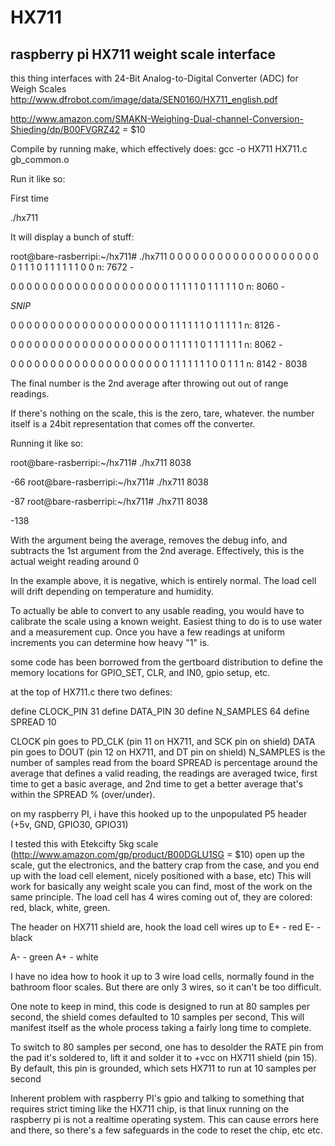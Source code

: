 HX711
=====

raspberry pi HX711 weight scale interface
-----------------------------------------

this thing interfaces with 24-Bit Analog-to-Digital Converter (ADC) for Weigh Scales
http://www.dfrobot.com/image/data/SEN0160/HX711_english.pdf

http://www.amazon.com/SMAKN-Weighing-Dual-channel-Conversion-Shieding/dp/B00FVGRZ42 = $10

Compile by running make, which effectively does: 
	gcc  -o HX711 HX711.c gb_common.o

Run it like so:

First time

./hx711 

It will display a bunch of stuff:

root@bare-rasberripi:~/hx711# ./hx711
0 0 0 0 0 0 0 0 0 0 0 0 0 0 0 0 0 0 0 0 1 1 1 0 1 1 1 1 1 1 0 0 n:       7672     -

0 0 0 0 0 0 0 0 0 0 0 0 0 0 0 0 0 0 0 0 1 1 1 1 1 0 1 1 1 1 1 0 n:       8060     -

*SNIP* 

0 0 0 0 0 0 0 0 0 0 0 0 0 0 0 0 0 0 0 0 1 1 1 1 1 1 0 1 1 1 1 1 n:       8126     -

0 0 0 0 0 0 0 0 0 0 0 0 0 0 0 0 0 0 0 0 1 1 1 1 1 0 1 1 1 1 1 1 n:       8062     -

0 0 0 0 0 0 0 0 0 0 0 0 0 0 0 0 0 0 0 0 1 1 1 1 1 1 1 0 0 1 1 1 n:       8142     -
8038

The final number is the 2nd average after throwing out out of range readings.

If there's nothing on the scale, this is the zero, tare, whatever. the number itself is a 24bit representation that comes off the converter.

Running it like so:

root@bare-rasberripi:~/hx711# ./hx711 8038

-66
root@bare-rasberripi:~/hx711# ./hx711 8038

-87
root@bare-rasberripi:~/hx711# ./hx711 8038

-138

With the argument being the average, removes the debug info, and subtracts the 1st argument from the 2nd average. 
Effectively, this is the actual weight reading around 0

In the example above, it is negative, which is entirely normal. The load cell will drift 
depending on temperature and humidity.

To actually be able to convert to any usable reading, you would have to calibrate the scale 
using a known weight. Easiest thing to do is to use water and a measurement cup. Once you have a few readings at uniform increments
you can determine how heavy "1" is. 


some code has been borrowed from the gertboard distribution to define the memory locations for GPIO_SET, CLR, and IN0, gpio setup, etc. 

at the top of HX711.c there two defines:

 define CLOCK_PIN       31
 define DATA_PIN        30
 define N_SAMPLES       64
 define SPREAD          10

CLOCK pin goes to PD_CLK (pin 11 on HX711, and SCK pin on shield)
DATA  pin goes to DOUT (pin 12 on HX711, and DT pin on shield)
N_SAMPLES is the number of samples read from the board
SPREAD is percentage around the average that defines a valid reading, the readings are averaged twice, first time to get a basic average,
       and 2nd time to get a better average that's within the SPREAD % (over/under).

on my raspberry PI, i have this hooked up to the unpopulated P5 header (+5v, GND, GPIO30, GPIO31)

I tested this with Etekcifty 5kg scale (http://www.amazon.com/gp/product/B00DGLU1SG = $10)
open up the scale, gut the electronics, and the battery crap from the case, and you end up with the load cell element, nicely positioned with a base, etc)
This will work for basically any weight scale you can find, most of the work on the same principle.
The load cell has 4 wires coming out of, they are colored: red, black, white, green.

The header on HX711 shield are, hook the load cell wires up to 
E+ - red
E- - black

A- - green
A+ - white

I have no idea how to hook it up to 3 wire load cells, normally found in the bathroom floor scales. But there are only 3 wires, so it can't be too difficult.

One note to keep in mind, this code is designed to run at 80 samples per second, the shield comes defaulted to 10 samples per second, This will manifest itself as
the whole process taking a fairly long time to complete. 

To switch to 80 samples per second, one has to desolder the RATE pin from the pad it's soldered to, lift it and solder it to +vcc on HX711 shield (pin 15). 
By default, this pin is grounded, which sets HX711 to run at 10 samples per second

Inherent problem with raspberry PI's gpio and talking to something that requires strict timing like the HX711 chip, is that linux running on the raspberry pi 
is not a realtime operating system. This can cause errors here and there, so there's a few safeguards in the code to reset the chip, etc etc.
